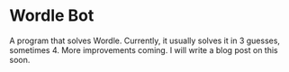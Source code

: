 # Wordle Bot

A program that solves Wordle.
Currently, it usually solves it in 3 guesses, sometimes 4.
More improvements coming.
I will write a blog post on this soon.
